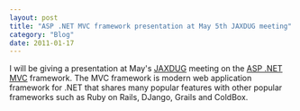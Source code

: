 ```yaml
---
layout: post
title: "ASP .NET MVC framework presentation at May 5th JAXDUG meeting"
category: "Blog"
date: 2011-01-17
---
```



I will be giving a presentation at May's [JAXDUG](http://www.jaxdug.com/) meeting on the [ASP .NET MVC](http://www.asp.net/mvc/) framework. The MVC framework is modern web application framework for .NET that shares many popular features with other popular frameworks such as Ruby on Rails, DJango, Grails and ColdBox.